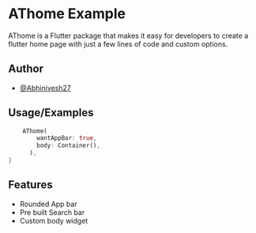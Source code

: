 
# AThome Example

AThome is a Flutter package that makes it easy for developers to create a flutter home page with just a few lines of code and custom options.



## Author

- [@Abhinivesh27](https://www.github.com/Abhinivesh27)


## Usage/Examples

```dart
    AThome(
        wantAppBar: true,
        body: Container(),
      ),
}
```


## Features

- Rounded App bar
- Pre built Search bar
- Custom body widget


